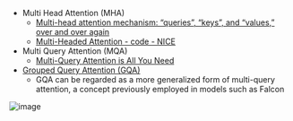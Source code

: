 - Multi Head Attention (MHA)
  - [Multi-head attention mechanism: “queries”, “keys”, and “values,” over and over again](https://data-science-blog.com/blog/2021/04/07/multi-head-attention-mechanism/)
  - [Multi-Headed Attention - code - NICE](https://nn.labml.ai/transformers/mha.html)
- Multi Query Attention (MQA)
  - [Multi-Query Attention is All You Need](https://blog.fireworks.ai/multi-query-attention-is-all-you-need-db072e758055)
- [Grouped Query Attention (GQA)](https://arxiv.org/abs/2305.13245)
  -  GQA can be regarded as a more generalized form of multi-query attention, a concept previously employed in models such as Falcon
    

![image](https://github.com/harirajeev/learn_LLMS/assets/13446418/dc665004-9f44-48b3-ad68-bcea184a3bcf)
